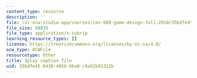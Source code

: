 ```yaml
---
content_type: resource
description: ''
file: /ol-ocw-studio-app/courses/cms-608-game-design-fall-2010/35bdfe458430405b9ba0c9a52b93322b_68558.srt
file_size: 98835
file_type: application/x-subrip
learning_resource_types: []
license: https://creativecommons.org/licenses/by-nc-sa/4.0/
ocw_type: OCWFile
resourcetype: Other
title: 3play caption file
uid: 35bdfe45-8430-405b-9ba0-c9a52b93322b
---
```

